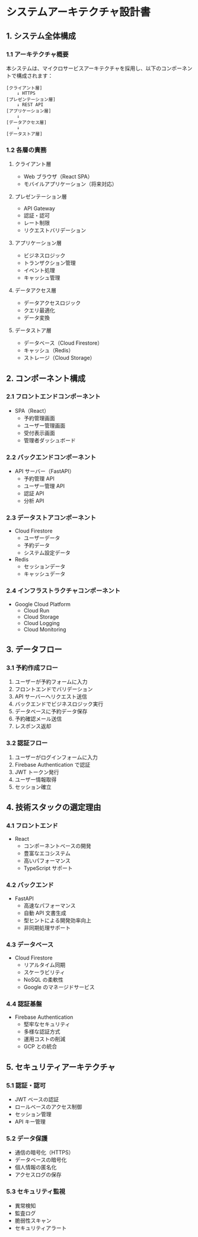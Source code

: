 # システムアーキテクチャ設計書

## 1. システム全体構成

### 1.1 アーキテクチャ概要

本システムは、マイクロサービスアーキテクチャを採用し、以下のコンポーネントで構成されます：

```
[クライアント層]
    ↓ HTTPS
[プレゼンテーション層]
    ↓ REST API
[アプリケーション層]
    ↓
[データアクセス層]
    ↓
[データストア層]
```

### 1.2 各層の責務

1. クライアント層

   - Web ブラウザ（React SPA）
   - モバイルアプリケーション（将来対応）

2. プレゼンテーション層

   - API Gateway
   - 認証・認可
   - レート制限
   - リクエストバリデーション

3. アプリケーション層

   - ビジネスロジック
   - トランザクション管理
   - イベント処理
   - キャッシュ管理

4. データアクセス層

   - データアクセスロジック
   - クエリ最適化
   - データ変換

5. データストア層
   - データベース（Cloud Firestore）
   - キャッシュ（Redis）
   - ストレージ（Cloud Storage）

## 2. コンポーネント構成

### 2.1 フロントエンドコンポーネント

- SPA（React）
  - 予約管理画面
  - ユーザー管理画面
  - 受付表示画面
  - 管理者ダッシュボード

### 2.2 バックエンドコンポーネント

- API サーバー（FastAPI）
  - 予約管理 API
  - ユーザー管理 API
  - 認証 API
  - 分析 API

### 2.3 データストアコンポーネント

- Cloud Firestore
  - ユーザーデータ
  - 予約データ
  - システム設定データ
- Redis
  - セッションデータ
  - キャッシュデータ

### 2.4 インフラストラクチャコンポーネント

- Google Cloud Platform
  - Cloud Run
  - Cloud Storage
  - Cloud Logging
  - Cloud Monitoring

## 3. データフロー

### 3.1 予約作成フロー

1. ユーザーが予約フォームに入力
2. フロントエンドでバリデーション
3. API サーバーへリクエスト送信
4. バックエンドでビジネスロジック実行
5. データベースに予約データ保存
6. 予約確認メール送信
7. レスポンス返却

### 3.2 認証フロー

1. ユーザーがログインフォームに入力
2. Firebase Authentication で認証
3. JWT トークン発行
4. ユーザー情報取得
5. セッション確立

## 4. 技術スタックの選定理由

### 4.1 フロントエンド

- React
  - コンポーネントベースの開発
  - 豊富なエコシステム
  - 高いパフォーマンス
  - TypeScript サポート

### 4.2 バックエンド

- FastAPI
  - 高速なパフォーマンス
  - 自動 API 文書生成
  - 型ヒントによる開発効率向上
  - 非同期処理サポート

### 4.3 データベース

- Cloud Firestore
  - リアルタイム同期
  - スケーラビリティ
  - NoSQL の柔軟性
  - Google のマネージドサービス

### 4.4 認証基盤

- Firebase Authentication
  - 堅牢なセキュリティ
  - 多様な認証方式
  - 運用コストの削減
  - GCP との統合

## 5. セキュリティアーキテクチャ

### 5.1 認証・認可

- JWT ベースの認証
- ロールベースのアクセス制御
- セッション管理
- API キー管理

### 5.2 データ保護

- 通信の暗号化（HTTPS）
- データベースの暗号化
- 個人情報の匿名化
- アクセスログの保存

### 5.3 セキュリティ監視

- 異常検知
- 監査ログ
- 脆弱性スキャン
- セキュリティアラート
